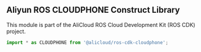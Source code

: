 ## Aliyun ROS CLOUDPHONE Construct Library

This module is part of the AliCloud ROS Cloud Development Kit (ROS CDK) project.

```ts
import * as CLOUDPHONE from '@alicloud/ros-cdk-cloudphone';
```